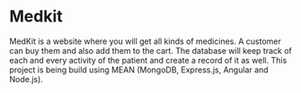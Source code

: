# Medkit

MedKit is a website where you will get all kinds of medicines. A customer can buy them and also add them to the cart. The database will keep track of each and every activity of the patient and create a record of it as well. This project is being build using MEAN (MongoDB, Express.js, Angular and Node.js).
